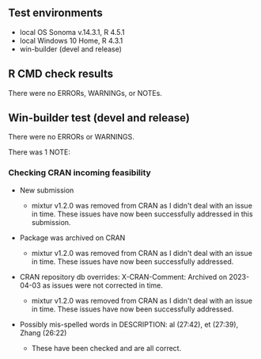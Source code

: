 ## Test environments
* local OS Sonoma v.14.3.1, R 4.5.1
* local Windows 10 Home, R 4.3.1
* win-builder (devel and release)

## R CMD check results
There were no ERRORs, WARNINGs, or NOTEs. 


## Win-builder test (devel and release)
There were no ERRORs or WARNINGS. 

There was 1 NOTE:

### Checking CRAN incoming feasibility

* New submission
  * mixtur v1.2.0 was removed from CRAN as I didn't deal with an issue in time. These issues have now been successfully addressed in this submission.

* Package was archived on CRAN
  * mixtur v1.2.0 was removed from CRAN as I didn't deal with an issue in time. These issues have now been successfully addressed. 

* CRAN repository db overrides: X-CRAN-Comment: Archived on 2023-04-03 as issues were not corrected
  in time.
  * mixtur v1.2.0 was removed from CRAN as I didn't deal with an issue in time. These issues have now been successfully addressed.

* Possibly mis-spelled words in DESCRIPTION: al (27:42), et (27:39), Zhang (26:22) 
  * These have been checked and are all correct.


